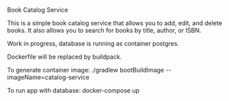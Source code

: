 Book Catalog Service

This is a simple book catalog service that allows you to add, edit, and delete books. It also allows you to search for books by title, author, or ISBN.

Work in progress, database is running as container postgres.

Dockerfile will be replaced by buildpack.

To generate container image:
    ./gradlew bootBuildImage --imageName=catalog-service

To run app with database:
    docker-compose up
    